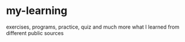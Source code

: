 # my-learning
exercises, programs, practice, quiz and much more what I learned from different public sources
